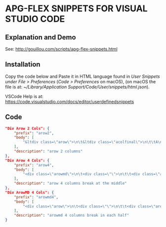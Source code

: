  # APG-FLEX SNIPPETS FOR VISUAL STUDIO CODE
 
## Explanation and Demo

See: <http://gouillou.com/scripts/apg-flex-snippets.html>

## Installation

Copy the code below and Paste it in HTML language found in *User Snippets under File > Preferences* (*Code > Preferences* on macOS), (on macOS the file is at: *~/Library/Application Support/Code/User/snippets/html.json*). 

VSCode Help is at: <https://code.visualstudio.com/docs/editor/userdefinedsnippets>

## Code

```JSON
"Div Arow 2 Cols": {
	"prefix": "arow2",
	"body": [
		"&ltdiv class=\"arow\">\n\t&ltdiv class=\"acolfinal\">\n\t\tA\n\t&lt/div>\n\t&ltdiv class=\"acolfinal\">\n\t\tB\n\t&lt/div>\n&lt/div>\n"
	],
	"description": "arow 2 columns"
},
"Div Arow 4 Cols": {
	"prefix": "arow4",
	"body": [
		"<div class=\"arowmd\">\n\t<div class=\"\">\n\t\t<div class=\"arow\">\n\t\t\t<div class=\"acolfinal\">\n\t\t\t\tA\n\t\t\t</div>\n\t\t\t<div class=\"acolfinal\">\n\t\t\t\tB\n\t\t\t</div>\n\t\t</div>\n\t</div>\n\t<div class=\"\">\n\t\t<div class=\"arow\">\n\t\t\t<div class=\"acolfinal\">\n\t\t\t\tC\n\t\t\t</div>\n\t\t\t<div class=\"acolfinal\">\n\t\t\t\tD\n\t\t\t</div>\n\t\t</div>\n\t</div>\n</div>\n"	
	],
	"description": "arow 4 columns break at the middle"
},
"Div ArowMD 4 Cols": {
	"prefix": "arowmd4",
	"body": [
		"<div class=\"arow\">\n\t<div class=\"\">\n\t\t<div class=\"arowmd\">\n\t\t\t<div class=\"acolfinal\">\n\t\t\t\tA\n\t\t\t</div>\n\t\t\t<div class=\"acolfinal\">\n\t\t\t\tB\n\t\t\t</div>\n\t\t</div>\n\t</div>\n\t<div class=\"\">\n\t\t<div class=\"arowmd\">\n\t\t\t<div class=\"acolfinal\">\n\t\t\t\tC\n\t\t\t</div>\n\t\t\t<div class=\"acolfinal\">\n\t\t\t\tD\n\t\t\t</div>\n\t\t</div>\n\t</div>\n</div>\n"	
	],
	"description": "arowmd 4 columns break in each half"
}
```